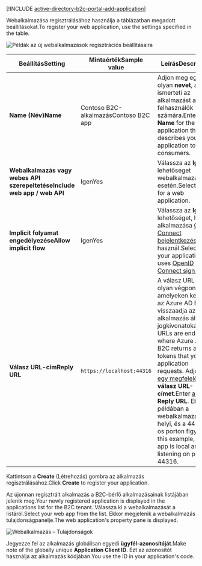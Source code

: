 [!INCLUDE [active-directory-b2c-portal-add-application](active-directory-b2c-portal-add-application.md)]

<span data-ttu-id="35116-101">Webalkalmazása regisztrálásához használja a táblázatban megadott beállításokat.</span><span class="sxs-lookup"><span data-stu-id="35116-101">To register your web application, use the settings specified in the table.</span></span>

![Példák az új webalkalmazások regisztrációs beállításaira](./media/active-directory-b2c-register-web-app/b2c-new-app-settings.png)

| <span data-ttu-id="35116-103">Beállítás</span><span class="sxs-lookup"><span data-stu-id="35116-103">Setting</span></span>      | <span data-ttu-id="35116-104">Mintaérték</span><span class="sxs-lookup"><span data-stu-id="35116-104">Sample value</span></span>  | <span data-ttu-id="35116-105">Leírás</span><span class="sxs-lookup"><span data-stu-id="35116-105">Description</span></span>                                        |
| ------------ | ------- | -------------------------------------------------- |
| <span data-ttu-id="35116-106">**Name (Név)**</span><span class="sxs-lookup"><span data-stu-id="35116-106">**Name**</span></span> | <span data-ttu-id="35116-107">Contoso B2C-alkalmazás</span><span class="sxs-lookup"><span data-stu-id="35116-107">Contoso B2C app</span></span> | <span data-ttu-id="35116-108">Adjon meg egy olyan **nevet**, amely ismerteti az alkalmazást a felhasználók számára.</span><span class="sxs-lookup"><span data-stu-id="35116-108">Enter a **Name** for the application that describes your application to consumers.</span></span> | 
| <span data-ttu-id="35116-109">**Webalkalmazás vagy webes API szerepeltetése**</span><span class="sxs-lookup"><span data-stu-id="35116-109">**Include web app / web API**</span></span> | <span data-ttu-id="35116-110">Igen</span><span class="sxs-lookup"><span data-stu-id="35116-110">Yes</span></span> | <span data-ttu-id="35116-111">Válassza az **Igen** lehetőséget webalkalmazások esetén.</span><span class="sxs-lookup"><span data-stu-id="35116-111">Select **Yes** for a web application.</span></span> |
| <span data-ttu-id="35116-112">**Implicit folyamat engedélyezése**</span><span class="sxs-lookup"><span data-stu-id="35116-112">**Allow implicit flow**</span></span> | <span data-ttu-id="35116-113">Igen</span><span class="sxs-lookup"><span data-stu-id="35116-113">Yes</span></span> | <span data-ttu-id="35116-114">Válassza az **Igen** lehetőséget, ha az alkalmazása [OpenID Connect bejelentkezést](../articles/active-directory-b2c/active-directory-b2c-reference-oidc.md) használ.</span><span class="sxs-lookup"><span data-stu-id="35116-114">Select **Yes** if your application uses [OpenID Connect sign-in](../articles/active-directory-b2c/active-directory-b2c-reference-oidc.md)</span></span> |
| <span data-ttu-id="35116-115">**Válasz URL-cím**</span><span class="sxs-lookup"><span data-stu-id="35116-115">**Reply URL**</span></span> | `https://localhost:44316` | <span data-ttu-id="35116-116">A válasz URL-címek olyan végpontok, amelyeken keresztül az Azure AD B2C visszaadja az alkalmazás által kért jogkivonatokat.</span><span class="sxs-lookup"><span data-stu-id="35116-116">Reply URLs are endpoints where Azure AD B2C returns any tokens that your application requests.</span></span> <span data-ttu-id="35116-117">Adjon meg [egy megfelelő](../articles/active-directory-b2c/active-directory-b2c-app-registration.md#choosing-a-web-app-or-api-reply-url) **válasz URL-címet**.</span><span class="sxs-lookup"><span data-stu-id="35116-117">Enter [a proper](../articles/active-directory-b2c/active-directory-b2c-app-registration.md#choosing-a-web-app-or-api-reply-url) **Reply URL**.</span></span> <span data-ttu-id="35116-118">Ebben a példában a webalkalmazás helyi, és a 44316-os porton figyel.</span><span class="sxs-lookup"><span data-stu-id="35116-118">In this example, your app is local and listening on port 44316.</span></span> |

<span data-ttu-id="35116-119">Kattintson a **Create** (Létrehozás) gombra az alkalmazás regisztrálásához.</span><span class="sxs-lookup"><span data-stu-id="35116-119">Click **Create** to register your application.</span></span>

<span data-ttu-id="35116-120">Az újonnan regisztrált alkalmazás a B2C-bérlő alkalmazásainak listájában jelenik meg.</span><span class="sxs-lookup"><span data-stu-id="35116-120">Your newly registered application is displayed in the applications list for the B2C tenant.</span></span> <span data-ttu-id="35116-121">Válassza ki a webalkalmazását a listáról.</span><span class="sxs-lookup"><span data-stu-id="35116-121">Select your web app from the list.</span></span> <span data-ttu-id="35116-122">Ekkor megjelenik a webalkalmazás tulajdonságpanelje.</span><span class="sxs-lookup"><span data-stu-id="35116-122">The web application's property pane is displayed.</span></span>

![Webalkalmazás – Tulajdonságok](./media/active-directory-b2c-register-web-app/b2c-web-app-properties.png)

<span data-ttu-id="35116-124">Jegyezze fel az alkalmazás globálisan egyedi **ügyfél-azonosítóját**.</span><span class="sxs-lookup"><span data-stu-id="35116-124">Make note of the globally unique **Application Client ID**.</span></span> <span data-ttu-id="35116-125">Ezt az azonosítót használja az alkalmazás kódjában.</span><span class="sxs-lookup"><span data-stu-id="35116-125">You use the ID in your application's code.</span></span>